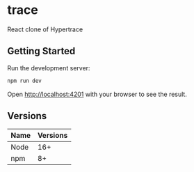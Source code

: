 # trace

React clone of Hypertrace

## Getting Started

Run the development server:

```bash
npm run dev
```

Open [http://localhost:4201](http://localhost:4201) with your browser to see the result.

## Versions

| Name | Versions |
| ---- | -------- |
| Node | 16+      |
| npm  | 8+       |

